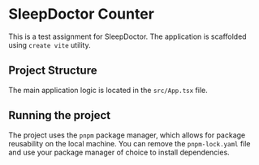 # SleepDoctor Counter

This is a test assignment for SleepDoctor. The application is scaffolded using `create vite` utility.

## Project Structure

The main application logic is located in the `src/App.tsx` file.

## Running the project

The project uses the `pnpm` package manager, which allows for package reusability on the local machine. You can remove the `pnpm-lock.yaml` file and use your package manager of choice to install dependencies.
